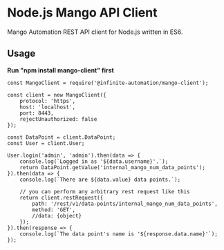 # Node.js Mango API Client

Mango Automation REST API client for Node.js written in ES6.

## Usage
**Run "npm install mango-client" first**

```
const MangoClient = require('@infinite-automation/mango-client');

const client = new MangoClient({
    protocol: 'https',
    host: 'localhost',
    port: 8443,
    rejectUnauthorized: false
});

const DataPoint = client.DataPoint;
const User = client.User;

User.login('admin', 'admin').then(data => {
    console.log(`Logged in as '${data.username}'.`);
    return DataPoint.getValue('internal_mango_num_data_points');
}).then(data => {
    console.log(`There are ${data.value} data points.`);

    // you can perform any arbitrary rest request like this
    return client.restRequest({
        path: '/rest/v1/data-points/internal_mango_num_data_points',
        method: 'GET',
        //data: {object}
    });
}).then(response => {
    console.log(`The data point's name is '${response.data.name}'`);
});
```
